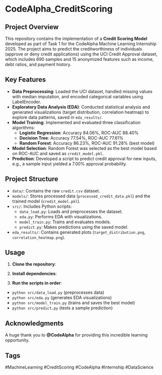 # CodeAlpha_CreditScoring

## Project Overview
This repository contains the implementation of a **Credit Scoring Model** developed as part of Task 1 for the CodeAlpha Machine Learning Internship 2025. The project aims to predict the creditworthiness of individuals (approve or deny credit applications) using the UCI Credit Approval dataset, which includes 690 samples and 15 anonymized features such as income, debt ratios, and payment history.

## Key Features
- **Data Preprocessing**: Loaded the UCI dataset, handled missing values with median imputation, and encoded categorical variables using LabelEncoder.
- **Exploratory Data Analysis (EDA)**: Conducted statistical analysis and generated visualizations (target distribution, correlation heatmap) to explore data patterns, saved in `eda_results/`.
- **Model Training**: Implemented and evaluated three classification algorithms:
  - **Logistic Regression**: Accuracy 84.06%, ROC-AUC 88.40%
  - **Decision Tree**: Accuracy 77.54%, ROC-AUC 77.61%
  - **Random Forest**: Accuracy 86.23%, ROC-AUC 91.28% (best model)
- **Model Selection**: Random Forest was selected as the best model based on ROC-AUC and saved as `credit_model.pkl`.
- **Prediction**: Developed a script to predict credit approval for new inputs, e.g., a sample input yielded a 7.00% approval probability.

## Project Structure
- `data/`: Contains the raw `credit.csv` dataset.
- `models/`: Stores processed data (`processed_credit_data.pkl`) and the trained model (`credit_model.pkl`).
- `src/`: Includes Python scripts:
  - `data_load.py`: Loads and preprocesses the dataset.
  - `eda.py`: Performs EDA with visualizations.
  - `model_train.py`: Trains and evaluates models.
  - `predict.py`: Makes predictions using the saved model.
- `eda_results/`: Contains generated plots (`target_distribution.png`, `correlation_heatmap.png`).

## Usage
1. **Clone the repository**:
2. **Install dependencies**:

3. **Run the scripts in order**:
- `python src/data_load.py` (preprocesses data)
- `python src/eda.py` (generates EDA visualizations)
- `python src/model_train.py` (trains and saves the best model)
- `python src/predict.py` (tests a sample prediction)

## Acknowledgments
A huge thank you to **@CodeAlpha** for providing this incredible learning opportunity.
## Tags
#MachineLearning #CreditScoring #CodeAlpha #Internship #DataScience
